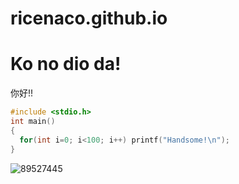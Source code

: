 # ricenaco.github.io
# Ko no dio da!
你好!!

```cpp
#include <stdio.h>
int main()
{
  for(int i=0; i<100; i++) printf("Handsome!\n");
}
```

![89527445](https://user-images.githubusercontent.com/89527445/197105382-8a30b217-e860-4bcb-9aa5-7c9602e70de5.jpg)


